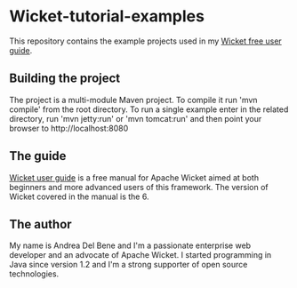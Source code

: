 Wicket-tutorial-examples
========================

This repository contains the example projects used in my [Wicket free user guide](http://code.google.com/p/wicket-guide/).

## Building the project

The project is a multi-module Maven project. To compile it run 'mvn compile' from the root directory. 
To run a single example enter in the related directory, run 'mvn jetty:run' or 'mvn tomcat:run' and then point your browser to http://localhost:8080

## The guide

[Wicket user guide](http://code.google.com/p/wicket-guide/) is a free manual for Apache Wicket aimed at both beginners and more advanced users of this framework. The version of Wicket covered in the manual is the 6. 

## The author
My name is Andrea Del Bene and I'm a passionate enterprise web developer and an advocate of Apache Wicket. I started programming in Java since version 1.2 and I'm a strong supporter of open source technologies.
